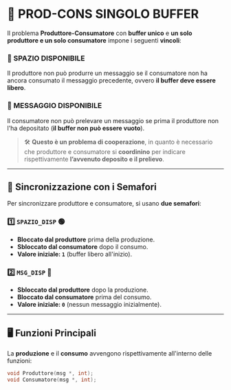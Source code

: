 
# 📌 PROD-CONS SINGOLO BUFFER  

Il problema **Produttore-Consumatore** con **buffer unico** e **un solo produttore e un solo consumatore** impone i seguenti **vincoli**:  

### 🔴 SPAZIO DISPONIBILE  
Il produttore non può produrre un messaggio se il consumatore non ha ancora consumato il messaggio precedente, ovvero **il buffer deve essere libero**.  

### 🔵 MESSAGGIO DISPONIBILE  
Il consumatore non può prelevare un messaggio se prima il produttore non l'ha depositato (**il buffer non può essere vuoto**).  

> 🛠 **Questo è un problema di cooperazione**, in quanto è necessario che produttore e consumatore si **coordinino** per indicare rispettivamente **l’avvenuto deposito e il prelievo**.

---

## 🔄 Sincronizzazione con i Semafori  

Per sincronizzare produttore e consumatore, si usano **due semafori**:

### 1️⃣ `SPAZIO_DISP` 🟢  
- **Bloccato dal produttore** prima della produzione.  
- **Sbloccato dal consumatore** dopo il consumo.  
- **Valore iniziale: `1`** (buffer libero all'inizio).  

### 2️⃣ `MSG_DISP` 🔴  
- **Sbloccato dal produttore** dopo la produzione.  
- **Bloccato dal consumatore** prima del consumo.  
- **Valore iniziale: `0`** (nessun messaggio inizialmente).  

---

## 🖥 Funzioni Principali  

La **produzione** e il **consumo** avvengono rispettivamente all'interno delle funzioni:  

```c
void Produttore(msg *, int);
void Consumatore(msg *, int);

